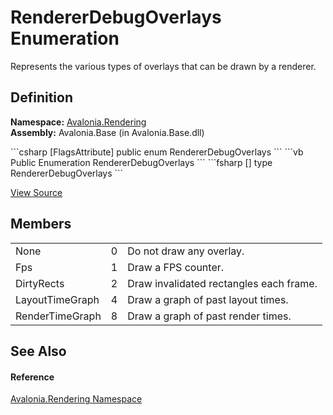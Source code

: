 # RendererDebugOverlays Enumeration


Represents the various types of overlays that can be drawn by a renderer.



## Definition
**Namespace:** <a href="N_Avalonia_Rendering">Avalonia.Rendering</a>  
**Assembly:** Avalonia.Base (in Avalonia.Base.dll)

<Tabs groupId="api-code-preview">
<TabItem value="csharp" label="C#">
```csharp
[FlagsAttribute]
public enum RendererDebugOverlays
```
</TabItem>
<TabItem value="vb" label="VB">
```vb
<FlagsAttribute>
Public Enumeration RendererDebugOverlays
```
</TabItem>
<TabItem value="fsharp" label="F#">
```fsharp
[<FlagsAttribute>]
type RendererDebugOverlays
```
</TabItem>
</Tabs>



<a href="https://github.com/AvaloniaUI/Avalonia/tree/master/src/Avalonia.Base/Rendering/RendererDebugOverlays.cs" title="View the source code">View Source</a>



## Members
<table>
<tr>
<td>None</td>
<td>0</td>
<td>Do not draw any overlay.</td>
</tr>
<tr>
<td>Fps</td>
<td>1</td>
<td>Draw a FPS counter.</td>
</tr>
<tr>
<td>DirtyRects</td>
<td>2</td>
<td>Draw invalidated rectangles each frame.</td>
</tr>
<tr>
<td>LayoutTimeGraph</td>
<td>4</td>
<td>Draw a graph of past layout times.</td>
</tr>
<tr>
<td>RenderTimeGraph</td>
<td>8</td>
<td>Draw a graph of past render times.</td>
</tr>
</table>

## See Also


#### Reference
<a href="N_Avalonia_Rendering">Avalonia.Rendering Namespace</a>  

